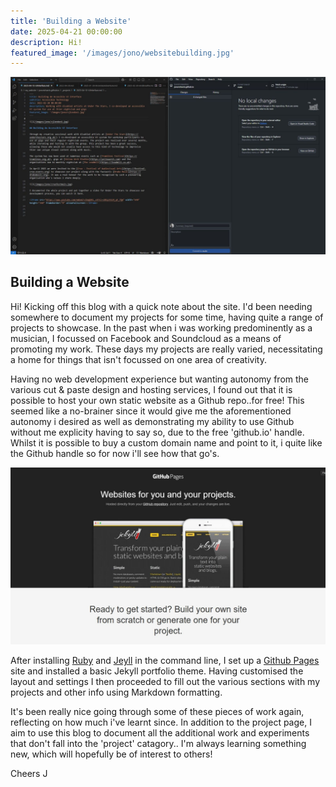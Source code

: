 ```yaml
---
title: 'Building a Website'
date: 2025-04-21 00:00:00
description: Hi!
featured_image: '/images/jono/websitebuilding.jpg'
---
```


![](/images/jono/websitebuilding.jpg)

## Building a Website

Hi! Kicking off this blog with a quick note about the site. I'd been needing somewhere to document my projects for some time, having quite a range of projects to showcase. In the past when i was working predominently as a musician, I focussed on Facebook and Soundcloud as a means of promoting my work. These days my projects are really varied, necessitating a home for things that isn't focussed on one area of creativity.

Having no web development experience but wanting autonomy from the various cut & paste design and hosting services, I found out that it is possible to host your own static website as a Github repo..for free! This seemed like a no-brainer since it would give me the aforementioned autonomy i desired as well as demonstrating my ability to use Github without me explicity having to say so, due to the free 'github.io' handle. Whilst it is possible to buy a custom domain name and point to it, i quite like the Github handle so for now i'll see how that go's.

![](/images/jono/githubpages.jpg)

After installing [Ruby](https://ruby-lang.org/en/) and [Jeyll](https://jekyllrb.com) in the command line, I set up a [Github Pages](https://pages.github.com) site and installed a basic Jekyll portfolio theme. Having customised the layout and settings I then proceeded to fill out the various sections with my projects and other info using Markdown formatting.

It's been really nice going through some of these pieces of work again, reflecting on how much i've learnt since. In addition to the project page, I aim to use this blog to document all the additional work and experiments that don't fall into the 'project' catagory.. I'm always learning something new, which will hopefully be of interest to others!

Cheers
J

